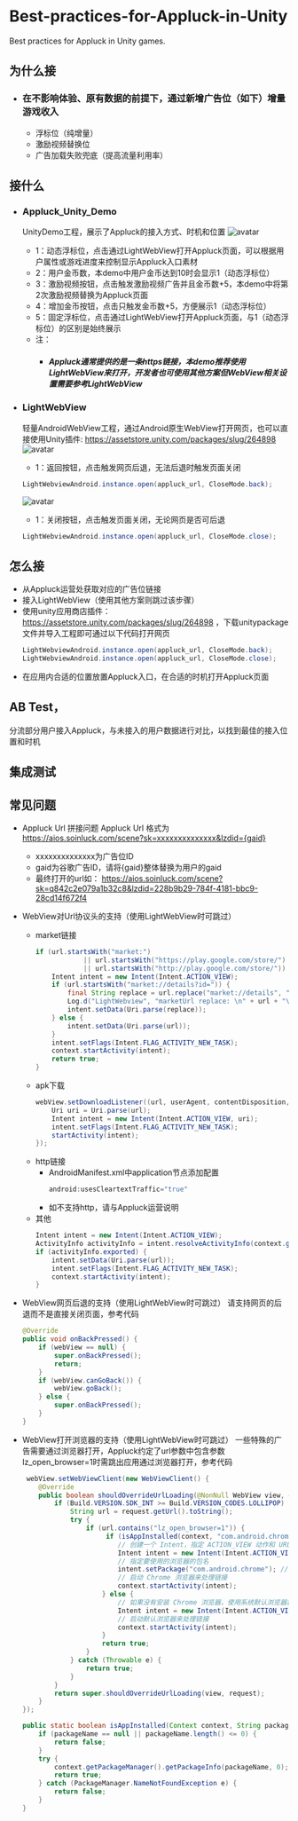 # Best-practices-for-Appluck-in-Unity
Best practices for Appluck in Unity games.

## 为什么接
+ ### 在不影响体验、原有数据的前提下，通过新增广告位（如下）增量游戏收入
  + 浮标位（纯增量）
  + 激励视频替换位
  + 广告加载失败兜底（提高流量利用率）

## 接什么
+ ### Appluck_Unity_Demo
  UnityDemo工程，展示了Appluck的接入方式、时机和位置
  ![avatar](https://github.com/jxsong1989/Best-practices-for-Appluck-in-Unity/blob/main/doc/index.jpg)
  + 1：动态浮标位，点击通过LightWebView打开Appluck页面，可以根据用户属性或游戏进度来控制显示Appluck入口素材
  + 2：用户金币数，本demo中用户金币达到10时会显示1（动态浮标位）
  + 3：激励视频按钮，点击触发激励视频广告并且金币数+5，本demo中将第2次激励视频替换为Appluck页面
  + 4：增加金币按钮，点击只触发金币数+5，方便展示1（动态浮标位）
  + 5：固定浮标位，点击通过LightWebView打开Appluck页面，与1（动态浮标位）的区别是始终展示
  + 注：
    + ##### Appluck通常提供的是一条https链接，本demo推荐使用LightWebView来打开，开发者也可使用其他方案但WebView相关设置需要参考LightWebView
  
+ ### LightWebView
  轻量AndroidWebView工程，通过Android原生WebView打开网页，也可以直接使用Unity插件: https://assetstore.unity.com/packages/slug/264898
  ![avatar](https://github.com/jxsong1989/Best-practices-for-Appluck-in-Unity/blob/main/doc/back.jpg)
  + 1：返回按钮，点击触发网页后退，无法后退时触发页面关闭
    
  ```c#
  LightWebviewAndroid.instance.open(appluck_url, CloseMode.back);
  ```

  ![avatar](https://github.com/jxsong1989/Best-practices-for-Appluck-in-Unity/blob/main/doc/close.jpg)
  + 1：关闭按钮，点击触发页面关闭，无论网页是否可后退

  ```c#
  LightWebviewAndroid.instance.open(appluck_url, CloseMode.close);
  ```

## 怎么接
+  从Appluck运营处获取对应的广告位链接
+  接入LightWebView（使用其他方案则跳过该步骤）
  + 使用unity应用商店插件： https://assetstore.unity.com/packages/slug/264898 ，下载unitypackage文件并导入工程即可通过以下代码打开网页
    ```c#
    LightWebviewAndroid.instance.open(appluck_url, CloseMode.back);
    LightWebviewAndroid.instance.open(appluck_url, CloseMode.close);
    ```
+  在应用内合适的位置放置Appluck入口，在合适的时机打开Appluck页面

## AB Test，
分流部分用户接入Appluck，与未接入的用户数据进行对比，以找到最佳的接入位置和时机

## 集成测试

## 常见问题
+ Appluck Url 拼接问题
  Appluck Url 格式为 https://aios.soinluck.com/scene?sk=xxxxxxxxxxxxxx&lzdid={gaid}
  + xxxxxxxxxxxxxx为广告位ID
  + gaid为谷歌广告ID，请将{gaid}整体替换为用户的gaid
  + 最终打开的url如： https://aios.soinluck.com/scene?sk=q842c2e079a1b32c8&lzdid=228b9b29-784f-4181-bbc9-28cd14f672f4
+ WebView对Url协议头的支持（使用LightWebView时可跳过）
  + market链接
    ```java
    if (url.startsWith("market:")
                || url.startsWith("https://play.google.com/store/")
                || url.startsWith("http://play.google.com/store/")) {
        Intent intent = new Intent(Intent.ACTION_VIEW);
        if (url.startsWith("market://details?id=")) {
            final String replace = url.replace("market://details", "https://play.google.com/store/apps/details");
            Log.d("LightWebview", "marketUrl replace: \n" + url + "\n" + replace);
            intent.setData(Uri.parse(replace));
        } else {
            intent.setData(Uri.parse(url));
        }
        intent.setFlags(Intent.FLAG_ACTIVITY_NEW_TASK);
        context.startActivity(intent);
        return true;
    }
    ```
  + apk下载
    ```java
    webView.setDownloadListener((url, userAgent, contentDisposition, mimetype, contentLength) -> {
        Uri uri = Uri.parse(url);
        Intent intent = new Intent(Intent.ACTION_VIEW, uri);
        intent.setFlags(Intent.FLAG_ACTIVITY_NEW_TASK);
        startActivity(intent);
    });
    ```
  + http链接
    + AndroidManifest.xml中application节点添加配置
      ```java
      android:usesCleartextTraffic="true"
      ```
    + 如不支持http，请与Appluck运营说明
  + 其他
    ```java
    Intent intent = new Intent(Intent.ACTION_VIEW);
    ActivityInfo activityInfo = intent.resolveActivityInfo(context.getPackageManager(), 0);
    if (activityInfo.exported) {
        intent.setData(Uri.parse(url));
        intent.setFlags(Intent.FLAG_ACTIVITY_NEW_TASK);
        context.startActivity(intent);
    }
    ``` 
    
+ WebView网页后退的支持（使用LightWebView时可跳过）
  请支持网页的后退而不是直接关闭页面，参考代码
  ```java
  @Override
  public void onBackPressed() {
      if (webView == null) {
          super.onBackPressed();
          return;
      }
      if (webView.canGoBack()) {
          webView.goBack();
      } else {
          super.onBackPressed();
      }
  }
  ```
  
+ WebView打开浏览器的支持（使用LightWebView时可跳过）
  一些特殊的广告需要通过浏览器打开，Appluck约定了url参数中包含参数lz_open_browser=1时需跳出应用通过浏览器打开，参考代码
  ```java
   webView.setWebViewClient(new WebViewClient() {
      @Override
      public boolean shouldOverrideUrlLoading(@NonNull WebView view, @NonNull WebResourceRequest request) {
          if (Build.VERSION.SDK_INT >= Build.VERSION_CODES.LOLLIPOP) {
              String url = request.getUrl().toString();
              try {
                  if (url.contains("lz_open_browser=1")) {
                       if (isAppInstalled(context, "com.android.chrome")) {
                          // 创建一个 Intent，指定 ACTION_VIEW 动作和 URL
                          Intent intent = new Intent(Intent.ACTION_VIEW, Uri.parse(url));
                          // 指定要使用的浏览器的包名
                          intent.setPackage("com.android.chrome"); // Chrome 浏览器的包名
                          // 启动 Chrome 浏览器来处理链接
                          context.startActivity(intent);
                      } else {
                          // 如果没有安装 Chrome 浏览器，使用系统默认浏览器打开链接
                          Intent intent = new Intent(Intent.ACTION_VIEW, Uri.parse(url));
                          // 启动默认浏览器来处理链接
                          context.startActivity(intent);
                      }
                      return true;
                  }
              } catch (Throwable e) {
                  return true;
              }
          }
          return super.shouldOverrideUrlLoading(view, request);
      }
  });

  public static boolean isAppInstalled(Context context, String packageName) {
      if (packageName == null || packageName.length() <= 0) {
          return false;
      }
      try {
          context.getPackageManager().getPackageInfo(packageName, 0);
          return true;
      } catch (PackageManager.NameNotFoundException e) {
          return false;
      }
  }
  ```
  
 
